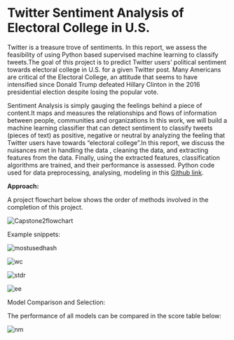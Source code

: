 # Twitter Sentiment Analysis of Electoral College in U.S. 

Twitter is a treasure trove of sentiments. In this report, we assess the feasibility of using  Python based  supervised machine learning to classify tweets.The goal of this project is to predict Twitter users’ political sentiment towards  electoral college in U.S. for a given Twitter post. Many Americans are critical of the Electoral College, an attitude that seems to have intensified since Donald Trump defeated Hillary Clinton in the 2016 presidential election despite losing the popular vote.

Sentiment Analysis is simply gauging the feelings behind a piece of content.It maps and measures the relationships and flows of information between people, communities and organizations In this work, we will build a machine learning classifier that can detect sentiment  to classify tweets (pieces of text) as positive, negative or neutral  by analyzing the feeling that Twitter users have towards “electoral college”.In this report, we discuss the nuisances met in handling the data , cleaning the data, and extracting features from the data. Finally, using the extracted features, classification algorithms are trained, and their performance  is assessed. Python code used for data preprocessing, analysing, modeling in this [Github link](https://github.com/aspiringdatascientist/Capstone2-Sentiment-Analysis-of-Twitter-data/blob/master/Twitter%20sentiment%20analysis%20-%20final%20report.ipynb).

__Approach:__

A project flowchart below shows the order of methods involved in the completion of this project.


![Capstone2flowchart](https://user-images.githubusercontent.com/48024013/72182262-1efbb480-33b9-11ea-9a82-65994fbde473.png)

Example snippets:

![mostusedhash](https://user-images.githubusercontent.com/48024013/72188412-41e19500-33c8-11ea-9e21-1c5d2af4dc76.png)

![wc](https://user-images.githubusercontent.com/48024013/72225060-f5749180-354e-11ea-8a5e-438acfba87b0.png)

![stdr](https://user-images.githubusercontent.com/48024013/72225090-5734fb80-354f-11ea-8ca1-c61fbfcf2286.png)

![ee](https://user-images.githubusercontent.com/48024013/72225106-851a4000-354f-11ea-9f47-86b26d3fe5d7.png)

Model Comparison and Selection:

The performance of all models can be compared in the score table below:

![nm](https://user-images.githubusercontent.com/48024013/72225137-d4f90700-354f-11ea-8824-50d1f0d06899.png)










